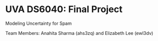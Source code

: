 # UVA DS6040: Final Project
Modeling Uncertainty for Spam

Team Members: Anahita Sharma (ahs3zq) and Elizabeth Lee (ewl3dv)
